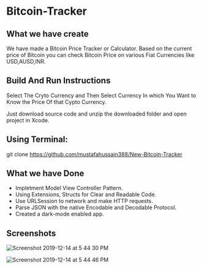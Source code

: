# Bitcoin-Tracker

## What we have create

We have made a Bitcoin Price Tracker or Calculator. Based on the current price of Bitcoin you can check Bitcoin Price on various Fiat Currencies like USD,AUSD,INR.

## Build And Run Instructions
Select The Cryto Currency and Then Select Currency In which You Want to Know the Price Of that Cypto Currency.

Just download source code and unzip the downloaded folder and open project in Xcode.

## Using Terminal:

git clone https://github.com/mustafahussain388/New-Bitcoin-Tracker


## What we have Done

* Impletment Model View Controller Pattern.
* Using Extensions, Structs for Clear and Readable Code.
* Use URLSession to network and make HTTP requests. 
* Parse JSON with the native Encodable and Decodable Protocol. 
* Created a dark-mode enabled app. 

## Screenshots

![Screenshot 2019-12-14 at 5 44 30 PM](https://user-images.githubusercontent.com/38475838/70848618-6fefba00-1e9a-11ea-8d34-694f3d0dcdba.png)

![Screenshot 2019-12-14 at 5 44 46 PM](https://user-images.githubusercontent.com/38475838/70848630-8d248880-1e9a-11ea-8245-7b4d496e6d76.png)
